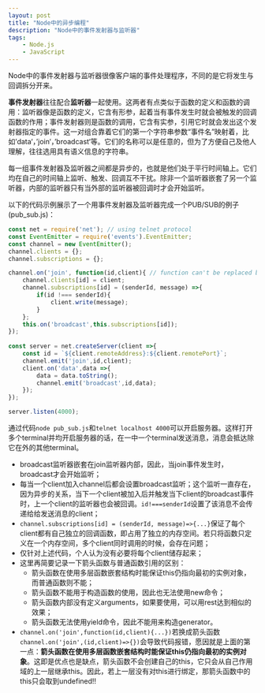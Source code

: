 ```yaml
---
layout: post
title: "Node中的异步编程"
description: "Node中的事件发射器与监听器"
tags:
    - Node.js
    - JavaScript
---
```

Node中的事件发射器与监听器很像客户端的事件处理程序，不同的是它将发生与回调拆分开来。

**事件发射器**往往配合**监听器**一起使用。这两者有点类似于函数的定义和函数的调用：监听器像是函数的定义，它含有形参，起着当有事件发生时就会被触发的回调函数的作用；事件发射器则是函数的调用，它含有实参，引用它时就会发出这个发射器指定的事件。这一对组合靠着它们的第一个字符串参数“事件名”映射着，比如’data‘，’join‘，’broadcast‘等。它们的名称可以是任意的，但为了方便自己及他人理解，往往选用具有语义信息的字符串。

每一组事件发射器及监听器之间都是异步的，也就是他们处于平行时间轴上。它们均在自己的时间轴上监听、触发、回调互不干扰。除非一个监听器嵌套了另一个监听器，内部的监听器只有当外部的监听器被回调时才会开始监听。

以下的代码示例展示了一个用事件发射器及监听器完成一个PUB/SUB的例子(pub_sub.js)：

```javascript
const net = require('net'); // using telnet protocol
const EventEmitter = require('events').EventEmitter;
const channel = new EventEmitter();
channel.clients = {};
channel.subscriptions = {};

channel.on('join', function(id,client){ // function can't be replaced by =>, wierd!
    channel.clients[id] = client;
    channel.subscriptions[id] = (senderId, message) =>{
        if(id !=== senderId){
            client.write(message);
        }
    };
    this.on('broadcast',this.subscriptions[id]);
});
 
const server = net.createServer(client =>{
    const id = `${client.remoteAddress}:${client.remotePort}`;
    channel.emit('join',id,client);
    client.on('data',data =>{
        data = data.toString();
        channel.emit('broadcast',id,data);
    });
});

server.listen(4000);
```

通过代码`node pub_sub.js`和`telnet localhost 4000`可以开启服务器。这样打开多个terminal并均开启服务器的话，在一中一个terminal发送消息，消息会抵达除它在外的其他terminal。

* broadcast监听器嵌套在join监听器内部，因此，当join事件发生时，broadcast才会开始监听；
* 每当一个client加入channel后都会设置broadcast监听；这个监听一直存在，因为异步的关系，当下一个client被加入后并触发当下client的broadcast事件时，上一个client的监听器也会被回调。`id!===senderId`设置了该消息不会传递给给发送消息的client；
* `channel.subscriptions[id] = (senderId, message)=>{...}`保证了每个client都有自己独立的回调函数，即占用了独立的内存空间。若只将函数只定义在一个内存空间，多个client同时调用的时候，会存在问题；
* 仅针对上述代码，个人认为没有必要将每个client储存起来；
* 这里再简要记录一下箭头函数与普通函数引用的区别：
  - 箭头函数在使用多层函数嵌套结构时能保证this仍指向最初的实例对象，而普通函数则不能；
  - 箭头函数不能用于构造函数的使用，因此也无法使用new命令；
  - 箭头函数内部没有定义arguments，如果要使用，可以用rest达到相似的效果；
  - 箭头函数无法使用yield命令，因此不能用来构造generator。
* `channel.on('join',function(id,client){...})`若换成箭头函数`channel.on('join',(id,client)=>{})`会导致代码报错，愿因就是上面的第一点：**箭头函数在使用多层函数嵌套结构时能保证this仍指向最初的实例对象**。这即是优点也是缺点，箭头函数不会创建自己的this，它只会从自己作用域的上一层继承this。因此，若上一层没有对this进行绑定，那箭头函数中的this只会取到undefined!!